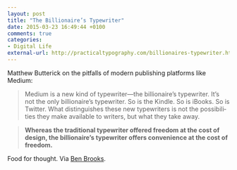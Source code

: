 ```yaml
---
layout: post
title: "The Billionaire’s Typewriter"
date: 2015-03-23 16:49:44 +0100
comments: true
categories: 
- Digital Life
external-url: http://practicaltypography.com/billionaires-typewriter.html
---
```


Matthew Butterick on the pitfalls of modern publishing platforms like Medium:

> Medium is a new kind of type­writer—the bil­lion­aire’s type­writer. It’s not the only bil­lion­aire’s type­writer. So is the Kin­dle. So is iBooks. So is Twit­ter. What dis­tin­guishes these new type­writ­ers is not the pos­si­bil­i­ties they make avail­able to writ­ers, but what they take away.

> **Whereas the tra­di­tional type­writer of­fered free­dom at the cost of de­sign, the bil­lion­aire’s type­writer of­fers con­ve­nience at the cost of freedom.**

Food for thought. Via [Ben Brooks](https://brooksreview.net/2015/03/the-billionaires-typewriter/).
